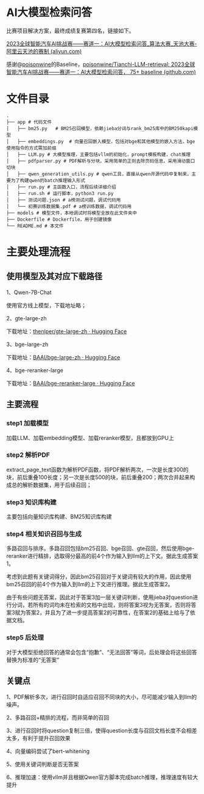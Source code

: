# AI大模型检索问答

比赛项目解决方案，最终成绩复赛第四名，链接如下。

[2023全球智能汽车AI挑战赛——赛道一：AI大模型检索问答_算法大赛_天池大赛-阿里云天池的赛制 (aliyun.com)](https://tianchi.aliyun.com/competition/entrance/532154)

感谢@[poisonwine](https://github.com/poisonwine)的Baseline，[poisonwine/Tianchi-LLM-retrieval: 2023全球智能汽车AI挑战赛——赛道一：AI大模型检索问答， 75+ baseline (github.com)](https://github.com/poisonwine/Tianchi-LLM-retrieval?spm=a2c22.21852664.0.0.26c77aadYH1Uwe)

# 文件目录

```
. 
├── app # 代码文件
│   ├── bm25.py   # BM25召回模型，依赖jieba分词与rank_bm25库中的BM250kapi模型
│   ├── embeddings.py  # 向量召回嵌入模型，包括对bge和其他模型的嵌入方法，bge使用指令的方式需加前缀
│   ├── LLM.py # 大模型推理，主要包括vllm的初始化，prompt模板构建，chat推理
│   ├── pdfparser.py # PDF解析与分块，采用简单的正则去除页码信息，采用滑动窗口切块
│   ├── qwen_generation_utils.py # qwen工具，直接从qwen开源代码中复制来，主要为了构建qwen的batch推理输入形式
│   ├── run.py # 主函数入口，流程后续详细介绍
│   ├── run.sh # 运行脚本，python3 run.py
│   ├── 测试问题.json # a榜测试问题，调试代码用
│   └── 初赛训练数据集.pdf # a榜训练数据，调试代码用
├── models # 模型文件，本地调试时将模型全放在此文件夹中
├── Dockerfile # Dockerfile，用于创建镜像
└── README.md # 本文件
```

# 主要处理流程

## 使用模型及其对应下载路径

1、Qwen-7B-Chat

使用官方线上模型，下载地址略；

2、gte-large-zh

下载地址：[thenlper/gte-large-zh · Hugging Face](https://huggingface.co/thenlper/gte-large-zh)

3、bge-large-zh

下载地址：[BAAI/bge-large-zh · Hugging Face](https://huggingface.co/BAAI/bge-large-zh)

4、bge-reranker-large

下载地址：[BAAI/bge-reranker-large · Hugging Face](https://huggingface.co/BAAI/bge-reranker-large)

## 主要流程

### step1 加载模型

加载LLM、加载embedding模型、加载reranker模型，且都放到GPU上

### step2 解析PDF

extract_page_text函数为解析PDF函数，将PDF解析两次，一次是长度300的块，前后重叠100长度；另一次是长度500的块，前后重叠200；两次合并起来构成总的解析数据集，用于后续召回；

### step3 知识库构建

主要包括向量知识库构建、BM25知识库构建

### step4 相关知识召回与生成

多路召回与排序。多路召回包括bm25召回、bge召回、gte召回，然后使用bge-reranker进行精排，选取得分最高的前4个作为输入到llm的上下文。据此生成答案1。

考虑到此题有关键词得分，因此bm25召回对于关键词有较大的作用，因此使用bm25召回的前4个作为输入到llm的上下文进行推理。据此生成答案2。

由于有些问题无答案，因此对于答案3加一层关键词判断，使用jieba对question进行分词，若所有的词均未在检索的文档中出现，则将答案3视为无答案，否则将答案3赋为答案2，并且为了进一步提高答案2的可靠性，在答案2的基础上给与了依据文档。

### step5 后处理

对于大模型拒绝回答的通常会包含“抱歉”、“无法回答”等词，后处理会将这些回答替换为标准的“无答案”

## 关键点

1、PDF解析多次，进行召回时自适应召回不同块的大小，尽可能减少输入到llm的噪声。

2、多路召回+精排的流程，而非简单的召回

3、进行召回时将question复制三倍，使得question长度与召回文档长度不会相差太多，有利于提升召回效果

4、向量编码尝试了bert-whitening

5、使用关键词判断是否无答案

6、推理加速：使用vllm并且根据Qwen官方脚本完成batch推理，推理速度有较大提升
